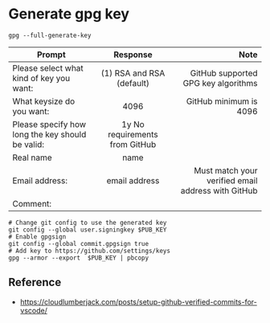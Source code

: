 # Generate gpg key


```shell
gpg --full-generate-key
```

|Prompt | Response |	Note |
| ----- |:--------:| -----:|
|Please select what kind of key you want: |	(1) RSA and RSA (default) | GitHub supported GPG key algorithms |
|What keysize do you want: | 4096 | GitHub minimum is 4096 |
|Please specify how long the key should be valid: |	1y	No requirements from GitHub ||
|Real name | name ||
|Email address: | email address | Must match your verified email address with GitHub|
|Comment: | ||

```shell
# Change git config to use the generated key
git config --global user.signingkey $PUB_KEY
# Enable gpgsign
git config --global commit.gpgsign true
# Add key to https://github.com/settings/keys
gpg --armor --export  $PUB_KEY | pbcopy
```


## Reference

- https://cloudlumberjack.com/posts/setup-github-verified-commits-for-vscode/
